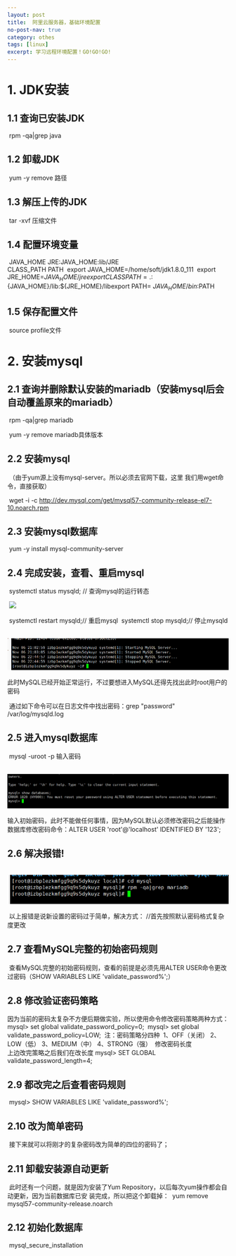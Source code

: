 ```yaml
---
layout: post
title:  阿里云服务器，基础环境配置
no-post-nav: true
category: othes
tags: [linux]
excerpt: 学习远程环境配置！GO!GO!GO!
---
```


# 1. JDK安装

## 	1.1 查询已安装JDK

​		rpm -qa|grep java          

## 	1.2 卸载JDK

​		yum -y remove 路径

## 	1.3 解压上传的JDK

​		tar -xvf 压缩文件

## 	1.4 配置环境变量

​		JAVA_HOME JRE:JAVA_HOME:lib/JRE       
​		CLASS_PATH PATH
​		export JAVA_HOME=/home/soft/jdk1.8.0_111 
​		export JRE_HOME=${JAVA_HOME}/jre
export CLASSPATH=.:${JAVA_HOME}/lib:${JRE_HOME}/libexport     PATH= ${JAV A_ HOME}/bin:$PATH

## 	1.5 保存配置文件

​      		source profile文件

# 2. 安装mysql

## 	2.1 查询并删除默认安装的mariadb（安装mysql后会自动覆盖原来的mariadb）

​		rpm -qa|grep mariadb      

​		yum -y remove mariadb具体版本

## 	2.2 安装mysql

​		（由于yum源上没有mysql-server。所以必须去官网下载，这里 我们用wget命令，直接获取）           

​	 	 wget -i -c http://dev.mysql.com/get/mysql57-community-release-el7-10.noarch.rpm

## 	2.3 安装mysql数据库

​		yum -y install mysql-community-server

## 	2.4 完成安装，查看、重启mysql

​		systemctl status mysqld; // 查询mysql的运行转态  

​		![](https://github.com/AngryCow1111/AngryCow1111.github.io/blob/master/assets/images/2018/it/mysql_status.jpg)

​		systemctl restart mysqld;// 重启mysql
​		systemctl stop mysqld;// 停止mysqld

​		![](https://github.com/AngryCow1111/AngryCow1111.github.io/blob/master/assets/images/2018/it/mysql_stop.png)

​		此时MySQL已经开始正常运行，不过要想进入MySQL还得先找出此时root用户的密码

​		通过如下命令可以在日志文件中找出密码：grep "password" /var/log/mysqld.log

## 	2.5 进入mysql数据库

​		mysql -uroot -p 输入密码

​		![](https://github.com/AngryCow1111/AngryCow1111.github.io/blob/master/assets/images/2018/it/mysql_enter.jpg)

输入初始密码，此时不能做任何事情，因为MySQL默认必须修改密码之后能操作数据库修改密码命令：​	ALTER USER 'root'@'localhost' IDENTIFIED BY '123';

## 	2.6 解决报错!

​		![](https://github.com/AngryCow1111/AngryCow1111.github.io/blob/master/assets/images/2018/it/mysql_password_error.png)

​		以上报错是说新设置的密码过于简单，解决方式：
​		//首先按照默认密码格式复杂度更改 

## 	2.7 查看MySQL完整的初始密码规则

​		查看MySQL完整的初始密码规则，查看的前提是必须先用ALTER USER命令更改过密码（SHOW VARIABLES LIKE 'validate_password%';）

## 	2.8 修改验证密码策略     

​		因为当前的密码太复杂不方便后期做实验，所以使用命令修改密码策略两种方式：
​		mysql> set global validate_password_policy=0;
​		mysql> set global validate_password_policy=LOW;
​		注：密码策略分四种
​		1、OFF（关闭） 2、LOW（低） 3、MEDIUM（中） 4、STRONG（强）
​		修改密码长度           
​		上边改完策略之后我们在改长度 mysql> SET GLOBAL validate_password_length=4;

## 	2.9 都改完之后查看密码规则

​		mysql> SHOW VARIABLES LIKE 'validate_password%';

## 	2.10 改为简单密码

​		接下来就可以将刚才的复杂密码改为简单的四位的密码了；

## 	2.11 卸载安装源自动更新

​		此时还有一个问题，就是因为安装了Yum Repository，以后每次yum操作都会自动更新，因为当前数据库已安			装完成，所以把这个卸载掉：
​	yum remove mysql57-community-release.noarch

## 	2.12 初始化数据库

​		mysql_secure_installation


